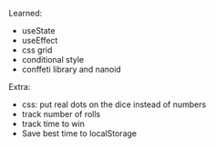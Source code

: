 Learned:
- useState
- useEffect
- css grid 
- conditional style
- conffeti library and nanoid

Extra:
- css: put real dots on the dice instead of numbers
- track number of rolls
- track time to win
- Save best time to localStorage